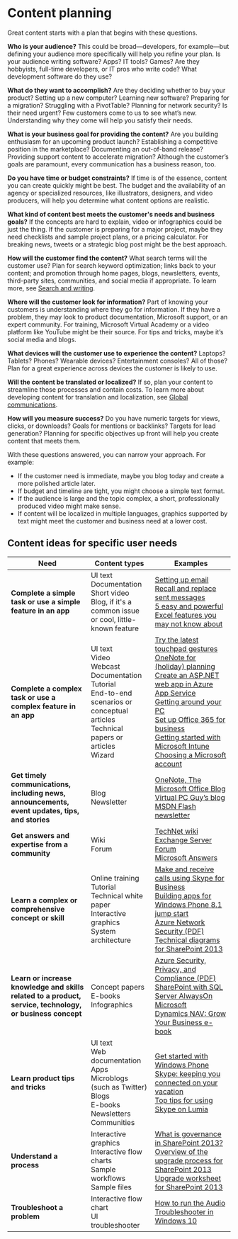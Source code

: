 ﻿# Content planning

Great content starts with a plan that begins with these questions.

**Who is your audience?** This could
be broad—developers, for example—but defining your audience more
specifically will help you refine your plan. Is your audience
writing software? Apps? IT tools? Games? Are they hobbyists,
full-time developers, or IT pros who write code? What development
software do they use?

**What do they want to accomplish?** Are
they deciding whether to buy your product? Setting up a new computer?
Learning new software? Preparing for a migration? Struggling with a
PivotTable? Planning for network security? Is their need urgent?
Few customers come to us to see what’s new. Understanding why they
come will help you satisfy their needs.

**What is your business goal for providing the content?** 
Are you building enthusiasm for an upcoming product launch?
Establishing a competitive position in the marketplace?
Documenting an out-of-band release? Providing support content to
accelerate migration? Although the customer’s goals are paramount,
every communication has a business reason, too.

**Do you have time or budget constraints?** If
time is of the essence, content you can create quickly might be
best. The budget and the availability of an agency
or specialized resources, like illustrators, designers, and video producers, will help you determine what content options are realistic.

**What kind of content best meets the customer's needs and business goals?** If
the concepts are hard to explain, video or infographics could be
just the thing. If the customer is preparing for a major project,
maybe they need checklists and sample project plans, or a pricing
calculator. For breaking news, tweets or a strategic blog post
might be the best approach. 

**How will the customer find the content?** 
What search terms will the customer use? Plan for search
keyword optimization; links back to your content; and promotion through
home pages, blogs, newsletters, events, third-party sites,
communities, and social media if appropriate. To learn more, see [Search and writing](/style-guide/search-writing). 

**Where will the customer look for information?** 
Part of knowing your customers is understanding where they go for
information. If they have a problem, they may look to product
documentation, Microsoft support, or an expert community. For
training, Microsoft Virtual Academy or a video platform like
YouTube might be their source. For tips and tricks, maybe it’s
social media and blogs.

**What devices will the customer use to experience the content?** Laptops?
Tablets? Phones? Wearable devices? Entertainment consoles? All of
those? Plan for a great experience across devices the customer is
likely to use. 

**Will the content be translated or localized?** 
If so, plan your content to streamline those processes and contain
costs. To learn more about developing content for translation and
localization, see [Global communications](/style-guide/global-communications/).

**How will you measure success?** Do
you have numeric targets for views, clicks, or downloads? Goals for
mentions or backlinks? Targets for lead generation? Planning for
specific objectives up front will help you create content that
meets them.

With these questions answered, you can narrow your approach. For example:

  - If the customer need is immediate, maybe you blog today and create a more polished article later. 
  - If budget and timeline are tight, you might choose a simple text format. 
  - If the audience is large and the topic complex, a short, professionally produced video might make sense.
  - If
    content will be localized in multiple languages, graphics
    supported by text might meet the customer and business need at a
    lower cost.

## Content ideas for specific user needs

| Need | Content types | Examples |
|---|---|---|
| **Complete a simple task or use a simple feature in an app** | UI text<br /> Documentation<br /> Short video<br /> Blog, if it's a common issue or cool, little-known feature | [Setting up email](http://windows.microsoft.com/en-us/windows-8/setup-email-contacts-tutorial)<br /> [Recall and replace sent messages](https://support.office.com/en-us/article/Recall-and-replace-sent-messages-ec29964f-ae72-4e32-bbab-945fe3dc3390)<br /> [5 easy and powerful Excel features you may not know about](http://blogs.office.com/2015/04/08/5-easy-and-powerful-excel-features-you-may-not-know-about/) |
| **Complete a complex task or use a complex feature in an app** | UI text  <br /> Video <br /> Webcast <br /> Documentation <br /> Tutorial <br /> End-to-end scenarios or conceptual articles <br /> Technical papers or articles <br /> Wizard | [Try the latest touchpad gestures](http://windows.microsoft.com/en-us/windows-10/getstarted-try-touchpad-gestures) <br /> [OneNote for (holiday) planning](https://blogs.office.com/2013/11/08/webinar-onenote-for-holiday-planning/) <br /> [Create an ASP.NET web app in Azure App Service](https://azure.microsoft.com/en-us/documentation/articles/web-sites-dotnet-get-started/) <br /> [Getting around your PC](http://windows.microsoft.com/en-us/windows-8/getting-around-tutorial) <br /> [Set up Office 365 for business](https://support.office.com/en-us/article/Set-up-Office-365-for-business-6a3a29a0-e616-4713-99d1-15eda62d04fa?ui=en-US&rs=en-US&ad=US) <br /> [Getting started with Microsoft Intune](http://www.bing.com/videos/search?q=getting+started+with+microsoft+intune&FORM=VIRE2#view=detail&mid=6C684C0693A2CB812D786C684C0693A2CB812D78) <br /> [Choosing a Microsoft account](http://www.windowsphone.com/en-us/how-to/wp8/microsoft-account-wizard) <br /> |
| **Get timely communications, including news, announcements, event updates, tips, and stories** | Blog <br /> Newsletter | [OneNote, The Microsoft Office Blog]() <br /> [Virtual PC Guy’s blog]() <br /> [MSDN Flash newsletter]() |
| **Get answers and expertise from a community** | Wiki <br /> Forum | [TechNet wiki](http://social.technet.microsoft.com/wiki/) <br /> [Exchange Server Forum](http://social.technet.microsoft.com/Forums/en-US/category/exchangeserver) <br /> [Microsoft Answers](http://answers.microsoft.com/en-us) |
| **Learn a complex or comprehensive concept or skill** | Online training <br /> Tutorial <br /> Technical white paper <br /> Interactive graphics <br /> System architecture | [Make and receive calls using Skype for Business](https://support.office.com/en-us/article/Make-and-receive-calls-using-Skype-for-Business-228e03aa-7361-4997-8dfa-1dd9bdc717f6) <br /> [Building apps for Windows Phone 8.1 jump start](http://www.microsoftvirtualacademy.com/training-courses/building-apps-for-windows-phone-8-1-jump-start?id=30370) <br /> [Azure Network Security (PDF)](http://download.microsoft.com/download/C/A/3/CA3FC5C0-ECE0-4F87-BF4B-D74064A00846/AzureNetworkSecurity_v3_Feb2015.pdf) <br /> [Technical diagrams for SharePoint 2013](https://technet.microsoft.com/en-us/library/cc263199.aspx) |
| **Learn or increase knowledge and skills related to a product, service, technology, or business concept** | Concept papers <br /> E-books <br /> Infographics | [Azure Security, Privacy, and Compliance (PDF)](http://download.microsoft.com/download/1/6/0/160216AA-8445-480B-B60F-5C8EC8067FCA/WindowsAzure-SecurityPrivacyCompliance.pdf) <br /> [SharePoint with SQL Server AlwaysOn](https://azure.microsoft.com/en-us/documentation/infographics/sharepoint-sqlserver-alwayson/) <br /> [Microsoft Dynamics NAV: Grow Your Business e-book](https://www.microsoft.com/en-gb/download/details.aspx?id=44936) |
| **Learn product tips and tricks** | UI text <br /> Web documentation <br /> Apps <br /> Microblogs (such as Twitter) <br /> Blogs <br /> E-books <br /> Newsletters <br /> Communities | [Get started with Windows Phone](http://www.windowsphone.com/en-US/How-to/wp8/basics/get-started-with-windows-phone) <br /> [Skype: keeping you connected on your vacation](https://blogs.windows.com/devices/2015/07/17/skype-keeping-you-connected-on-your-vacation/) <br /> [Top tips for using Skype on Lumia](https://blogs.windows.com/devices/2015/09/28/top-tips-for-using-skype-on-lumia/) |
| **Understand a process** | Interactive graphics <br /> Interactive flow charts <br /> Sample workflows <br /> Sample files | [What is governance in SharePoint 2013?]() <br /> [Overview of the upgrade process for SharePoint 2013]() <br /> [Upgrade worksheet for SharePoint 2013]() |
| **Troubleshoot a problem** | Interactive flow chart <br /> UI troubleshooter | [How to run the Audio Troubleshooter in Windows 10](https://www.youtube.com/watch?v=PGSR7qvbBjE&index=4&list=PLWs4_NfqMtozP_oATmM8FTMhsAPtn3m_F) |

